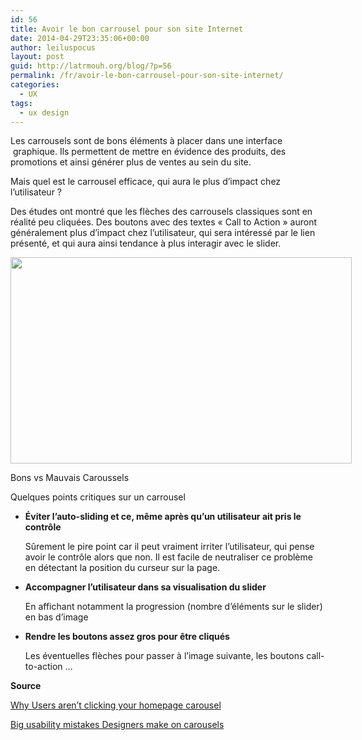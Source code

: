 ```yaml
---
id: 56
title: Avoir le bon carrousel pour son site Internet
date: 2014-04-29T23:35:06+00:00
author: leiluspocus
layout: post
guid: http://latrmouh.org/blog/?p=56
permalink: /fr/avoir-le-bon-carrousel-pour-son-site-internet/
categories:
  - UX
tags:
  - ux design
---
```

Les carrousels sont de bons éléments à placer dans une interface  graphique. Ils permettent de mettre en évidence des produits, des promotions et ainsi générer plus de ventes au sein du site.

Mais quel est le carrousel efficace, qui aura le plus d&rsquo;impact chez l&rsquo;utilisateur ?

Des études ont montré que les flèches des carrousels classiques sont en réalité peu cliquées. Des boutons avec des textes « Call to Action » auront généralement plus d&rsquo;impact chez l&rsquo;utilisateur, qui sera intéressé par le lien présenté, et qui aura ainsi tendance à plus interagir avec le slider.

<div style="width: 556px" class="wp-caption aligncenter">
  <img class="" src="http://uxmovement.com/wp-content/uploads/2014/04/carousel-navigation.png" alt="" width="546" height="330" />
  
  <p class="wp-caption-text">
    Bons vs Mauvais Caroussels
  </p>
</div>

Quelques points critiques sur un carrousel

  * **Éviter l&rsquo;auto-sliding et ce, même après qu&rsquo;un utilisateur ait pris le contrôle**
  
    Sûrement le pire point car il peut vraiment irriter l&rsquo;utilisateur, qui pense avoir le contrôle alors que non. Il est facile de neutraliser ce problème en détectant la position du curseur sur la page.
  * **Accompagner l&rsquo;utilisateur dans sa visualisation du slider**
  
    En affichant notamment la progression (nombre d&rsquo;éléments sur le slider) en bas d&rsquo;image
  * **Rendre les boutons assez gros pour être cliqués**
  
    Les éventuelles flèches pour passer à l&rsquo;image suivante, les boutons call-to-action &#8230;

**Source**

[Why Users aren&rsquo;t clicking your homepage carousel](http://uxmovement.com/navigation/why-users-arent-clicking-your-home-page-carousel/)

[Big usability mistakes Designers make on carousels](http://uxmovement.com/navigation/big-usability-mistakes-designers-make-on-carousels/)

<!-- AddThis Advanced Settings generic via filter on the_content -->

<!-- AddThis Share Buttons generic via filter on the_content -->